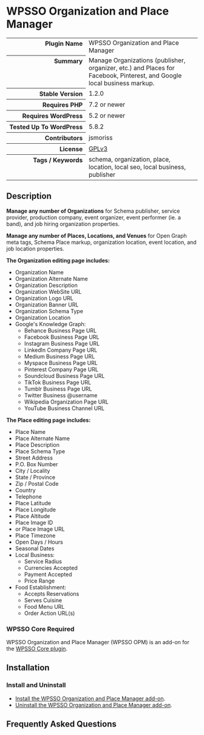 <h1>WPSSO Organization and Place Manager</h1>

<table>
<tr><th align="right" valign="top" nowrap>Plugin Name</th><td>WPSSO Organization and Place Manager</td></tr>
<tr><th align="right" valign="top" nowrap>Summary</th><td>Manage Organizations (publisher, organizer, etc.) and Places for Facebook, Pinterest, and Google local business markup.</td></tr>
<tr><th align="right" valign="top" nowrap>Stable Version</th><td>1.2.0</td></tr>
<tr><th align="right" valign="top" nowrap>Requires PHP</th><td>7.2 or newer</td></tr>
<tr><th align="right" valign="top" nowrap>Requires WordPress</th><td>5.2 or newer</td></tr>
<tr><th align="right" valign="top" nowrap>Tested Up To WordPress</th><td>5.8.2</td></tr>
<tr><th align="right" valign="top" nowrap>Contributors</th><td>jsmoriss</td></tr>
<tr><th align="right" valign="top" nowrap>License</th><td><a href="https://www.gnu.org/licenses/gpl.txt">GPLv3</a></td></tr>
<tr><th align="right" valign="top" nowrap>Tags / Keywords</th><td>schema, organization, place, location, local seo, local business, publisher</td></tr>
</table>

<h2>Description</h2>

<!-- about -->

<p><strong>Manage any number of Organizations</strong> for Schema publisher, service provider, production company, event organizer, event performer (ie. a band), and job hiring organization properties.</p>

<p><strong>Manage any number of Places, Locations, and Venues</strong> for Open Graph meta tags, Schema Place markup, organization location, event location, and job location properties.</p>

<!-- /about -->

<p><strong>The Organization editing page includes:</strong></p>

<ul>
<li>Organization Name</li>
<li>Organization Alternate Name</li>
<li>Organization Description</li>
<li>Organization WebSite URL</li>
<li>Organization Logo URL</li>
<li>Organization Banner URL</li>
<li>Organization Schema Type</li>
<li>Organization Location</li>
<li>Google's Knowledge Graph:

<ul>
<li>Behance Business Page URL</li>
<li>Facebook Business Page URL</li>
<li>Instagram Business Page URL</li>
<li>LinkedIn Company Page URL</li>
<li>Medium Business Page URL</li>
<li>Myspace Business Page URL</li>
<li>Pinterest Company Page URL</li>
<li>Soundcloud Business Page URL</li>
<li>TikTok Business Page URL</li>
<li>Tumblr Business Page URL</li>
<li>Twitter Business @username</li>
<li>Wikipedia Organization Page URL</li>
<li>YouTube Business Channel URL</li>
</ul></li>
</ul>

<p><strong>The Place editing page includes:</strong></p>

<ul>
<li>Place Name</li>
<li>Place Alternate Name</li>
<li>Place Description</li>
<li>Place Schema Type</li>
<li>Street Address</li>
<li>P.O. Box Number</li>
<li>City / Locality</li>
<li>State / Province</li>
<li>Zip / Postal Code</li>
<li>Country</li>
<li>Telephone</li>
<li>Place Latitude</li>
<li>Place Longitude</li>
<li>Place Altitude</li>
<li>Place Image ID</li>
<li>or Place Image URL</li>
<li>Place Timezone</li>
<li>Open Days / Hours</li>
<li>Seasonal Dates</li>
<li>Local Business:

<ul>
<li>Service Radius</li>
<li>Currencies Accepted</li>
<li>Payment Accepted</li>
<li>Price Range</li>
</ul></li>
<li>Food Establishment:

<ul>
<li>Accepts Reservations</li>
<li>Serves Cuisine</li>
<li>Food Menu URL</li>
<li>Order Action URL(s)</li>
</ul></li>
</ul>

<h3>WPSSO Core Required</h3>

<p>WPSSO Organization and Place Manager (WPSSO OPM) is an add-on for the <a href="https://wordpress.org/plugins/wpsso/">WPSSO Core plugin</a>.</p>


<h2>Installation</h2>

<h3 class="top">Install and Uninstall</h3>

<ul>
<li><a href="https://wpsso.com/docs/plugins/wpsso-organization-place/installation/install-the-plugin/">Install the WPSSO Organization and Place Manager add-on</a>.</li>
<li><a href="https://wpsso.com/docs/plugins/wpsso-organization-place/installation/uninstall-the-plugin/">Uninstall the WPSSO Organization and Place Manager add-on</a>.</li>
</ul>


<h2>Frequently Asked Questions</h2>




